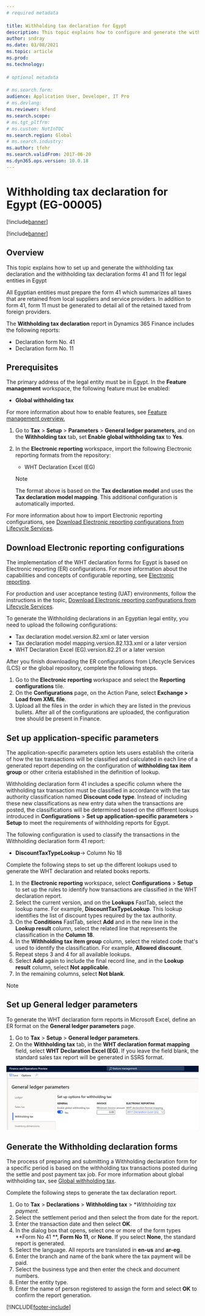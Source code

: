 ```yaml
---
# required metadata

title: Withholding tax declaration for Egypt
description: This topic explains how to configure and generate the withholding tax declarations for Egypt.
author: sndray
ms.date: 03/08/2021
ms.topic: article
ms.prod:
ms.technology: 

# optional metadata

# ms.search.form:
audience: Application User, Developer, IT Pro
# ms.devlang: 
ms.reviewer: kfend
ms.search.scope:
# ms.tgt_pltfrm: 
# ms.custom: NotInTOC
ms.search.region: Global
# ms.search.industry:
ms.author: tfehr
ms.search.validFrom: 2017-06-20
ms.dyn365.ops.version: 10.0.18
---
```


#  Withholding tax declaration for Egypt (EG-00005)

[!include[banner](../includes/banner.md)]

[!include[banner](../includes/preview-banner.md)]

## Overview
This topic explains how to set up and generate the withholding tax declaration and the withholding tax declaration forms 41 and 11 for legal entities in Egypt 

All Egyptian entities must prepare the form  41 which summarizes all taxes that are retained from local suppliers and service providers. In addition to form 41, form 11 must be generated to detail all of the retained taxed from foreign providers. 

The **Withholding tax declaration** report in Dynamics 365 Finance includes the following reports:

- Declaration form No. 41
- Declaration form No. 11
	
	
## Prerequisites
The primary address of the legal entity must be in Egypt.
In the **Feature management** workspace, the following feature must be enabled:

   - **Global withholding tax**

For more information about how to enable features, see [Feature management overview.](../../fin-ops-core/fin-ops/get-started/feature-management/feature-management-overview.md)

1. Go to **Tax** > **Setup** > **Parameters** > **General ledger parameters**, and on the **Withholding tax** tab, set **Enable global withholding tax** to **Yes**.
2. In the **Electronic reporting** workspace, import the following Electronic reporting formats from the repository:

	- WHT Declaration Excel (EG)

	> [!NOTE]
	> The format above is based on the **Tax declaration model** and uses the **Tax declaration model mapping**. This additional configuration is automatically imported.

For more information about how to import Electronic reporting configurations, see [Download Electronic reporting configurations from Lifecycle Services](../../fin-ops-core/dev-itpro/analytics/download-electronic-reporting-configuration-lcs.md).

## Download Electronic reporting configurations

The implementation of the WHT declaration forms for Egypt is based on Electronic reporting (ER) configurations. For more information about the capabilities and concepts of configurable reporting, see [Electronic reporting](../../fin-ops-core/dev-itpro/analytics/general-electronic-reporting.md).

For production and user acceptance testing (UAT) environments, follow the instructions in the topic, [Download Electronic reporting configurations from Lifecycle Services](../../fin-ops-core/dev-itpro/analytics/download-electronic-reporting-configuration-lcs.md).

To generate the Withholding declarations in an Egyptian legal entity, you need to upload the following configurations:

- Tax declaration model.version.82.xml or later version
- Tax declaration model mapping.version.82.133.xml or a later version
- WHT Declaration Excel (EG).version.82.21  or a later version

After you finish downloading the ER configurations from Lifecycle Services (LCS) or the global repository, complete the following steps.

1. Go to the **Electronic reporting** workspace and select the **Reporting configurations** tile.
1. On the **Configurations** page, on the Action Pane, select **Exchange > Load from XML file**.
1. Upload all the files in the order in which they are listed in the previous bullets. After all of the configurations are uploaded, the configuration tree should be present in Finance.

## Set up application-specific parameters

The application-specific parameters option lets users establish the criteria of how the tax transactions will be classified and calculated in each line of a generated report depending on the configuration of **withholding tax item group** or other criteria established in the definition of lookup.

Withholding declaration form 41 includes a specific column where the withholding tax transaction must be classified in accordance with the tax authority classification named **Discount code type**. Instead of including these new classifications as new entry data when the transactions are posted, the classifications will be determined based on the different lookups introduced in **Configurations** > **Set up application-specific parameters** > **Setup** to meet the requirements of withholding reports for Egypt. 

The following configuration is used to classify the transactions in the Withholding declaration form 41 report:

- **DiscountTaxTypeLookup**-> Column No 18 

Complete the following steps to set up the different lookups used to generate the WHT declaration and related books reports. 

1. In the **Electronic reporting** workspace, select **Configurations** > **Setup** to set up the rules to identify how transactions are classified in the WHT declaration report. 
2. Select the current version, and on the **Lookups** FastTab, select the lookup name. For example, **DiscountTaxTypeLookup**. This lookup identifies the list of discount types required by the tax authority.
3. On the **Conditions** FastTab, select **Add** and in the new line in the **Lookup result** column, select the related line that represents the classification in the **Column 18**.
4. In the **Withholding tax item group** column, select the related code that's used to identify the classification. For example, **Allowed discount**.  
5. Repeat steps 3 and 4 for all available lookups.
6. Select **Add** again to include the final record line, and in the **Lookup result** column, select **Not applicable**. 
7. In the remaining columns, select **Not blank**. 

> [!NOTE]

## Set up General ledger parameters

To generate the WHT declaration form reports in Microsoft Excel, define an ER format on the **General ledger parameters** page.

1. Go to **Tax** > **Setup** > **General ledger parameters**.
2. On the **Withholding tax** tab, in the **WHT declaration format mapping** field, select **WHT Declaration Excel (EG)**. If you leave the field blank, the standard sales tax report will be generated in SSRS format.


![Declaration form.](media/egypt-wht-declaration-setup1.png)

## Generate the Withholding declaration forms
The process of preparing and submitting a Withholding declaration form for a specific period is based on the withholding tax transactions posted during the settle and post payment tax job. For more information about global withholding tax, see [Global withholding tax](../general-ledger/global-withholding-tax-overview.md).

Complete the following steps to generate the tax declaration report.

1. Go to **Tax** > **Declarations** > **Withholding tax** > **Withholding tax payment*.
2. Select the settlement period and then select the from date for the report. 
3. Enter the transaction date and then select **OK**.
4. In the dialog box that opens, select one or more of the form types **Form No 41 **, **Form No 11**, or **None**. If you select **None**, the standard report is generated. 
5. Select the language. All reports are translated in **en-us** and **ar-eg**.
6. Enter the branch and name of the bank where the tax payment will be paid.
7. Select the business type and then enter the check and document numbers. 
8. Enter the entity type. 
9. Enter the name of person registered to assign the form and select **OK** to confirm the report generation. 

 
[!INCLUDE[footer-include](../../includes/footer-banner.md)]
